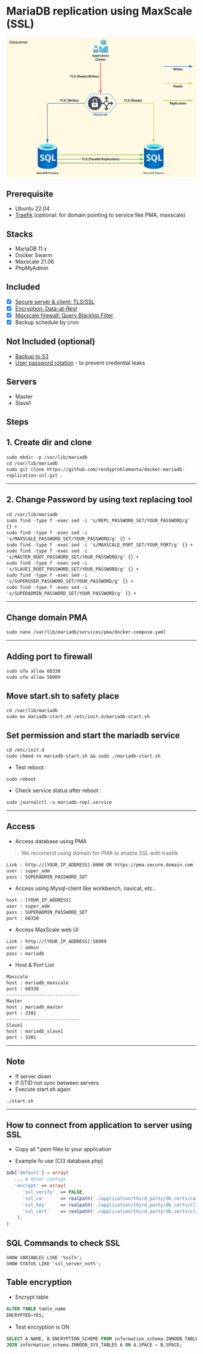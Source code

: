# MariaDB replication using MaxScale (SSL)

![img](tls-mariadb-maxscale.jpg)

## Prerequisite

- Ubuntu 22.04
- [Traefik](https://github.com/rendyproklamanta/docker-swarm-traefik) (optional: for domain pointing to service like PMA, maxscale)

## Stacks

- MariaDB 11.x
- Docker Swarm
- Maxscale 21.06
- PhpMyAdmin

## Included

- [x] [Secure server & client: TLS/SSL](https://mariadb.com/kb/en/securing-connections-for-client-and-server)
- [x] [Encryption: Data-at-Rest](https://mariadb.com/kb/en/data-at-rest-encryption-overview/)
- [x] [Maxscale firewall: Query Blacklist Filter](https://mariadb.com/kb/en/mariadb-maxscale-24-database-firewall-filte)
- [x] Backup schedule by cron

## Not Included (optional)

- [Backup to S3](https://github.com/rendyproklamanta/docker-mysql-backup-s3)
- [User password rotation](https://github.com/rendyproklamanta/docker-mysql-credential-rolling) - to prevent credential leaks

## Servers

- Master
- Slave1

## Steps

## 1. Create dir and clone

```shell
sudo mkdir -p /var/lib/mariadb
cd /var/lib/mariadb
sudo git clone https://github.com/rendyproklamanta/docker-mariadb-replication-ssl.git .
```

---

## 2. Change Password by using text replacing tool

```shell
cd /var/lib/mariadb
sudo find -type f -exec sed -i 's/REPL_PASSWORD_SET/YOUR_PASSWORD/g' {} +
sudo find -type f -exec sed -i 's/MAXSCALE_PASSWORD_SET/YOUR_PASSWORD/g' {} +
sudo find -type f -exec sed -i 's/MAXSCALE_PORT_SET/YOUR_PORT/g' {} +
sudo find -type f -exec sed -i 's/MASTER_ROOT_PASSWORD_SET/YOUR_PASSWORD/g' {} +
sudo find -type f -exec sed -i 's/SLAVE1_ROOT_PASSWORD_SET/YOUR_PASSWORD/g' {} +
sudo find -type f -exec sed -i 's/SUPERUSER_PASSWORD_SET/YOUR_PASSWORD/g' {} +
sudo find -type f -exec sed -i 's/SUPERADMIN_PASSWORD_SET/YOUR_PASSWORD/g' {} +
```

---

## Change domain PMA

```shell
sudo nano /var/lib/mariadb/services/pma/docker-compose.yaml 
```

---

## Adding port to firewall

```shell
sudo ufw allow 60330
sudo ufw allow 58989
```

## Move start.sh to safety place

```shell
cd /var/lib/mariadb
sudo mv mariadb-start.sh /etc/init.d/mariadb-start.sh
```

## Set permission and start the mariadb service

```shell
cd /etc/init.d
sudo chmod +x mariadb-start.sh && sudo ./mariadb-start.sh
```

- Test reboot :

```shell
sudo reboot
```

- Check service status after reboot :

```shell
sudo journalctl -u mariadb-repl.service
```

---

## Access

- Access database using PMA

> We recomend using domain for PMA to enable SSL with traefik

```shell
Link : http://[YOUR_IP_ADDRESS]:8000 OR https://pma.secure.domain.com 
user : super_adm
pass : SUPERADMIN_PASSWORD_SET
```

- Access using Mysql-client like workbench, navicat, etc..

```shell
host : [YOUR_IP_ADDRESS]
user : super_adm
pass : SUPERADMIN_PASSWORD_SET
port : 60330
```

- Access MaxScale web UI

```shell
Link : http://[YOUR_IP_ADDRESS]:58989
user : admin
pass : mariadb
```

- Host & Port List

```shell
Maxscale
host : mariadb_maxscale
port : 60330
---------------------------
Master
host : mariadb_master
port : 3301
---------------------------
Slave1
host : mariadb_slave1
port : 3301
```

---

## Note

- If server down
- If GTID not sync between servers
- Execute start.sh again

```shell
./start.sh
```

---

## How to connect from application to server using SSL

- Copy all *.pem files to your application

- Example fo use (CI3 database.php)

```php
$db['default'] = array(
   ... # Other configs
   'encrypt' => array(
      'ssl_verify'  => FALSE,
      'ssl_ca'      => realpath('./application/third_party/db_certs/ca-cert.pem'),
      'ssl_key'     => realpath('./application/third_party/db_certs/client-key.pem'),
      'ssl_cert'    => realpath('./application/third_party/db_certs/client-cert.pem'),
    ),
)
```

## SQL Commands to check SSL

```shell
SHOW VARIABLES LIKE '%ssl%';
SHOW STATUS LIKE 'ssl_server_not%';
```

## Table encryption

- Encrypt table

```sql
ALTER TABLE table_name
ENCRYPTED=YES;
```

- Test encryption is ON

```sql
SELECT A.NAME, B.ENCRYPTION_SCHEME FROM information_schema.INNODB_TABLESPACES_ENCRYPTION B 
JOIN information_schema.INNODB_SYS_TABLES A ON A.SPACE = B.SPACE;
```
